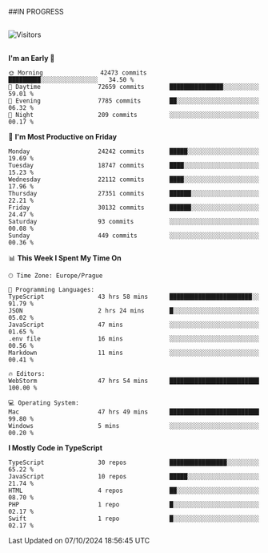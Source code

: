 ##IN PROGRESS
##
![Visitors](https://komarev.com/ghpvc/?username=petrbui&style=for-the-badge&label=Visitors+👀)



##
<!--
[![My GitHub stats](https://github-readme-stats.vercel.app/api?username=petrbui&theme=github_dark)](https://github.com/anuraghazra/github-readme-stats)

[![My wakatime stats](https://github-readme-stats.vercel.app/api/wakatime?username=petrbui&theme=github_dark)](https://github.com/anuraghazra/github-readme-stats)
-->
<!--START_SECTION:waka-->
**I'm an Early 🐤** 

```text
🌞 Morning                42473 commits       █████████░░░░░░░░░░░░░░░░   34.50 % 
🌆 Daytime                72659 commits       ███████████████░░░░░░░░░░   59.01 % 
🌃 Evening                7785 commits        ██░░░░░░░░░░░░░░░░░░░░░░░   06.32 % 
🌙 Night                  209 commits         ░░░░░░░░░░░░░░░░░░░░░░░░░   00.17 % 
```
📅 **I'm Most Productive on Friday** 

```text
Monday                   24242 commits       █████░░░░░░░░░░░░░░░░░░░░   19.69 % 
Tuesday                  18747 commits       ████░░░░░░░░░░░░░░░░░░░░░   15.23 % 
Wednesday                22112 commits       ████░░░░░░░░░░░░░░░░░░░░░   17.96 % 
Thursday                 27351 commits       ██████░░░░░░░░░░░░░░░░░░░   22.21 % 
Friday                   30132 commits       ██████░░░░░░░░░░░░░░░░░░░   24.47 % 
Saturday                 93 commits          ░░░░░░░░░░░░░░░░░░░░░░░░░   00.08 % 
Sunday                   449 commits         ░░░░░░░░░░░░░░░░░░░░░░░░░   00.36 % 
```


📊 **This Week I Spent My Time On** 

```text
🕑︎ Time Zone: Europe/Prague

💬 Programming Languages: 
TypeScript               43 hrs 58 mins      ███████████████████████░░   91.79 % 
JSON                     2 hrs 24 mins       █░░░░░░░░░░░░░░░░░░░░░░░░   05.02 % 
JavaScript               47 mins             ░░░░░░░░░░░░░░░░░░░░░░░░░   01.65 % 
.env file                16 mins             ░░░░░░░░░░░░░░░░░░░░░░░░░   00.56 % 
Markdown                 11 mins             ░░░░░░░░░░░░░░░░░░░░░░░░░   00.41 % 

🔥 Editors: 
WebStorm                 47 hrs 54 mins      █████████████████████████   100.00 % 

💻 Operating System: 
Mac                      47 hrs 49 mins      █████████████████████████   99.80 % 
Windows                  5 mins              ░░░░░░░░░░░░░░░░░░░░░░░░░   00.20 % 
```

**I Mostly Code in TypeScript** 

```text
TypeScript               30 repos            ████████████████░░░░░░░░░   65.22 % 
JavaScript               10 repos            █████░░░░░░░░░░░░░░░░░░░░   21.74 % 
HTML                     4 repos             ██░░░░░░░░░░░░░░░░░░░░░░░   08.70 % 
PHP                      1 repo              █░░░░░░░░░░░░░░░░░░░░░░░░   02.17 % 
Swift                    1 repo              █░░░░░░░░░░░░░░░░░░░░░░░░   02.17 % 
```




 Last Updated on 07/10/2024 18:56:45 UTC
<!--END_SECTION:waka-->
